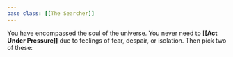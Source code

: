 ```yaml
---
base class: [[The Searcher]]
---
```

You have encompassed the soul of the universe. You never need to **[[Act Under Pressure]]** due to feelings of fear, despair, or isolation.
Then pick two of these:

